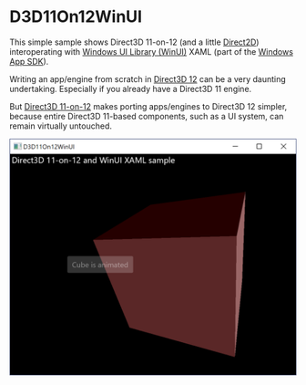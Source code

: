 # D3D11On12WinUI

This simple sample shows Direct3D 11-on-12 (and a little [Direct2D](https://docs.microsoft.com/windows/win32/direct2d/direct2d-portal)) interoperating with [Windows UI Library (WinUI)](https://docs.microsoft.com/windows/apps/winui/) XAML (part of the [Windows App SDK](https://docs.microsoft.com/en-us/windows/apps/windows-app-sdk/)).

Writing an app/engine from scratch in [Direct3D 12](https://docs.microsoft.com/windows/win32/direct3d12/direct3d-12-graphics) can be a very daunting undertaking. Especially if you already have a Direct3D 11 engine.

But [Direct3D 11-on-12](https://docs.microsoft.com/windows/win32/direct3d12/direct3d-11-on-12) makes porting apps/engines to Direct3D 12 simpler, because entire Direct3D 11-based components, such as a UI system, can remain virtually untouched.

![screenshot of the D3D11On12WinUI sample, showing XAML button and rotating cube](d3d11on12winui.png)
